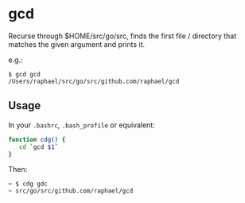 # gcd

Recurse through $HOME/src/go/src, finds the first file / directory that matches the given argument and prints it.

e.g.:
```
$ gcd gcd
/Users/raphael/src/go/src/github.com/raphael/gcd
```

## Usage
In your `.bashrc`, `.bash_profile` or equivalent:
```bash
function cdg() {
   cd `gcd $1`
}
```
Then:
```
~ $ cdg gdc
~ src/go/src/github.com/raphael/gcd
```

